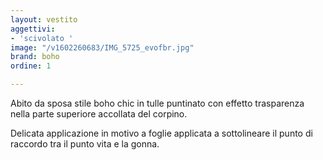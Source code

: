 ```yaml
---
layout: vestito
aggettivi:
- 'scivolato '
image: "/v1602260683/IMG_5725_evofbr.jpg"
brand: boho
ordine: 1

---
```

Abito da sposa stile boho chic in tulle puntinato con effetto trasparenza nella parte superiore accollata del corpino. 

Delicata applicazione in motivo a foglie applicata a sottolineare il punto di raccordo tra il punto vita e la gonna.